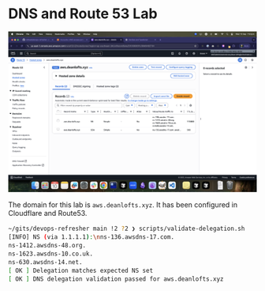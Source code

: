 # DNS and Route 53 Lab

![Route 53 Delegation](../../images/route53-hosted-zone.png)

The domain for this lab is `aws.deanlofts.xyz`. It has been configured in Cloudflare and Route53.

```bash
~/gits/devops-refresher main !2 ?2 ❯ scripts/validate-delegation.sh
[INFO] NS (via 1.1.1.1):\nns-136.awsdns-17.com.
ns-1412.awsdns-48.org.
ns-1623.awsdns-10.co.uk.
ns-630.awsdns-14.net.
[ OK ] Delegation matches expected NS set
[ OK ] DNS delegation validation passed for aws.deanlofts.xyz
```
